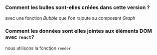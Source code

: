 ### Comment les bulles sont-elles créées dans cette version ?

avec une fonction *Bubble* que l'on rajoute au composant *Graph*


### Comment les données sont elles jointes aux éléments DOM avec ```react```?

nous utilisons la fonction ```render``` 